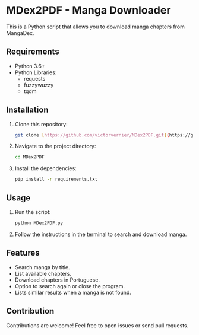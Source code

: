 # MDex2PDF - Manga Downloader

This is a Python script that allows you to download manga chapters from MangaDex.

## Requirements

* Python 3.6+
* Python Libraries:
    * requests
    * fuzzywuzzy
    * tqdm

## Installation

1.  Clone this repository:

    ```bash
    git clone [https://github.com/victorvernier/MDex2PDF.git](https://github.com/victorvernier/MDex2PDF.git)
    ```

2.  Navigate to the project directory:

    ```bash
    cd MDex2PDF
    ```

3.  Install the dependencies:

    ```bash
    pip install -r requirements.txt
    ```

## Usage

1.  Run the script:

    ```bash
    python MDex2PDF.py
    ```

2.  Follow the instructions in the terminal to search and download manga.

## Features

* Search manga by title.
* List available chapters.
* Download chapters in Portuguese.
* Option to search again or close the program.
* Lists similar results when a manga is not found.

## Contribution

Contributions are welcome! Feel free to open issues or send pull requests.